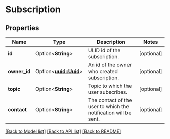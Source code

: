 # Subscription

## Properties

Name | Type | Description | Notes
------------ | ------------- | ------------- | -------------
**id** | Option<**String**> | ULID id of the subscription. | [optional]
**owner_id** | Option<[**uuid::Uuid**](uuid::Uuid.md)> | An id of the owner who created subscription. | [optional]
**topic** | Option<**String**> | Topic to which the user subscribes. | [optional]
**contact** | Option<**String**> | The contact of the user to which the notification will be sent. | [optional]

[[Back to Model list]](../README.md#documentation-for-models) [[Back to API list]](../README.md#documentation-for-api-endpoints) [[Back to README]](../README.md)


